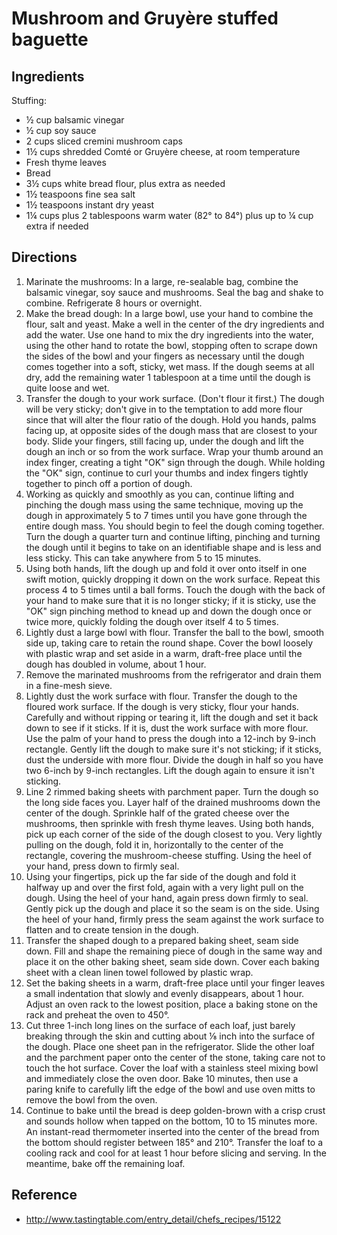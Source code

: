 # Mushroom and Gruyère stuffed baguette

## Ingredients
Stuffing:
* ½ cup balsamic vinegar
* ½ cup soy sauce
* 2 cups sliced cremini mushroom caps
* 1½ cups shredded Comté or Gruyère cheese, at room temperature
* Fresh thyme leaves
* Bread
* 3½ cups white bread flour, plus extra as needed
* 1½ teaspoons fine sea salt
* 1½ teaspoons instant dry yeast
* 1¼ cups plus 2 tablespoons warm water (82° to 84°) plus up to ¼ cup extra if needed

## Directions
1. Marinate the mushrooms: In a large, re-sealable bag, combine the balsamic vinegar, soy sauce and mushrooms. Seal the bag and shake to combine. Refrigerate 8 hours or overnight.
2. Make the bread dough: In a large bowl, use your hand to combine the flour, salt and yeast. Make a well in the center of the dry ingredients and add the water. Use one hand to mix the dry ingredients into the water, using the other hand to rotate the bowl, stopping often to scrape down the sides of the bowl and your fingers as necessary until the dough comes together into a soft, sticky, wet mass. If the dough seems at all dry, add the remaining water 1 tablespoon at a time until the dough is quite loose and wet.
3. Transfer the dough to your work surface. (Don't flour it first.) The dough will be very sticky; don't give in to the temptation to add more flour since that will alter the flour ratio of the dough. Hold you hands, palms facing up, at opposite sides of the dough mass that are closest to your body. Slide your fingers, still facing up, under the dough and lift the dough an inch or so from the work surface. Wrap your thumb around an index finger, creating a tight "OK" sign through the dough. While holding the "OK" sign, continue to curl your thumbs and index fingers tightly together to pinch off a portion of dough.
4. Working as quickly and smoothly as you can, continue lifting and pinching the dough mass using the same technique, moving up the dough in approximately 5 to 7 times until you have gone through the entire dough mass. You should begin to feel the dough coming together. Turn the dough a quarter turn and continue lifting, pinching and turning the dough until it begins to take on an identifiable shape and is less and less sticky. This can take anywhere from 5 to 15 minutes.
5. Using both hands, lift the dough up and fold it over onto itself in one swift motion, quickly dropping it down on the work surface. Repeat this process 4 to 5 times until a ball forms. Touch the dough with the back of your hand to make sure that it is no longer sticky; if it is sticky, use the "OK" sign pinching method to knead up and down the dough once or twice more, quickly folding the dough over itself 4 to 5 times.
6. Lightly dust a large bowl with flour. Transfer the ball to the bowl, smooth side up, taking care to retain the round shape. Cover the bowl loosely with plastic wrap and set aside in a warm, draft-free place until the dough has doubled in volume, about 1 hour.
7. Remove the marinated mushrooms from the refrigerator and drain them in a fine-mesh sieve.
8. Lightly dust the work surface with flour. Transfer the dough to the floured work surface. If the dough is very sticky, flour your hands. Carefully and without ripping or tearing it, lift the dough and set it back down to see if it sticks. If it is, dust the work surface with more flour. Use the palm of your hand to press the dough into a 12-inch by 9-inch rectangle. Gently lift the dough to make sure it's not sticking; if it sticks, dust the underside with more flour. Divide the dough in half so you have two 6-inch by 9-inch rectangles. Lift the dough again to ensure it isn't sticking.
9. Line 2 rimmed baking sheets with parchment paper. Turn the dough so the long side faces you. Layer half of the drained mushrooms down the center of the dough. Sprinkle half of the grated cheese over the mushrooms, then sprinkle with fresh thyme leaves. Using both hands, pick up each corner of the side of the dough closest to you. Very lightly pulling on the dough, fold it in, horizontally to the center of the rectangle, covering the mushroom-cheese stuffing. Using the heel of your hand, press down to firmly seal.
10. Using your fingertips, pick up the far side of the dough and fold it halfway up and over the first fold, again with a very light pull on the dough. Using the heel of your hand, again press down firmly to seal. Gently pick up the dough and place it so the seam is on the side. Using the heel of your hand, firmly press the seam against the work surface to flatten and to create tension in the dough.
11. Transfer the shaped dough to a prepared baking sheet, seam side down. Fill and shape the remaining piece of dough in the same way and place it on the other baking sheet, seam side down. Cover each baking sheet with a clean linen towel followed by plastic wrap.
12. Set the baking sheets in a warm, draft-free place until your finger leaves a small indentation that slowly and evenly disappears, about 1 hour. Adjust an oven rack to the lowest position, place a baking stone on the rack and preheat the oven to 450°.
13. Cut three 1-inch long lines on the surface of each loaf, just barely breaking through the skin and cutting about ⅛ inch into the surface of the dough. Place one sheet pan in the refrigerator. Slide the other loaf and the parchment paper onto the center of the stone, taking care not to touch the hot surface. Cover the loaf with a stainless steel mixing bowl and immediately close the oven door. Bake 10 minutes, then use a paring knife to carefully lift the edge of the bowl and use oven mitts to remove the bowl from the oven.
14. Continue to bake until the bread is deep golden-brown with a crisp crust and sounds hollow when tapped on the bottom, 10 to 15 minutes more. An instant-read thermometer inserted into the center of the bread from the bottom should register between 185° and 210°. Transfer the loaf to a cooling rack and cool for at least 1 hour before slicing and serving. In the meantime, bake off the remaining loaf.

## Reference
* http://www.tastingtable.com/entry_detail/chefs_recipes/15122
